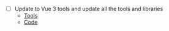 - [ ] Update to Vue 3 tools and update all the tools and libraries
  - [Tools](https://v3-migration.vuejs.org/recommendations.html) 
  - [Code](https://vueschool.io/articles/vuejs-tutorials/how-to-migrate-from-vue-cli-to-vite/) 
 